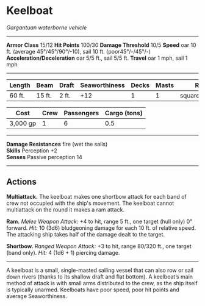 # Keelboat

_Gargantuan waterborne vehicle_

---

**Armor Class** 15/12
**Hit Points** 100/30
**Damage Threshold** 10/5
**Speed** oar 10 ft. (average 45°/45°/90°/-10), sail 10 ft. (poor45°/-/45°/-)
**Acceleration/Deceleration** oar 5/5 ft., sail 5/5 ft.
**Travel** oar 1 mph, sail 1 mph

--- 

|  Length  |  Beam  |  Draft  | Seaworthiness | Decks | Masts |      Rig      |
| -------- | ------ | ------- | ------------- | ----- | ----- | ------------- |
|   60 ft. | 15 ft. |   2 ft. |           +12 |     1 |     1 | square/lateen |

|    Cost   | Crew | Passengers | Cargo (tons) |
| --------- | ---- | ---------- | ------------ |
|  3,000 gp |    1 |          6 |          0.5 |

---

**Damage Resistances** fire (wet the sails)  
**Skills** Perception +2  
**Senses** Passive perception 14

---

## Actions

**Multiattack.** The keelboat makes one shortbow attack for each band of crew not occupied with the ship's movement. The keelboat cannot multiattack on the round it makes a ram attack. 

**Ram.** _Melee Weapon Attack:_ +4 to hit, range 5 ft., one target (hull only) 0° forward. _Hit:_ 10 (3d6) bludgeoning damage for each 10 ft. of relative speed. The attacking ship takes half of the damage dealt to the target.

**Shortbow.** _Ranged Weapon Attack:_ +3 to hit, range 80/320 ft., one target (band only). _Hit:_ 4 (1d6 + 1) piercing damage.

---

A keelboat is a small, single-masted sailing vessel that can also row or sail down rivers (thanks to its shallow draft and flat bottom). A keelboat’s main method of attack is with small arms distributed to the crew, as the ship itself is typically unarmed. Keelboats have poor speed, poor hit points and average Seaworthiness.
